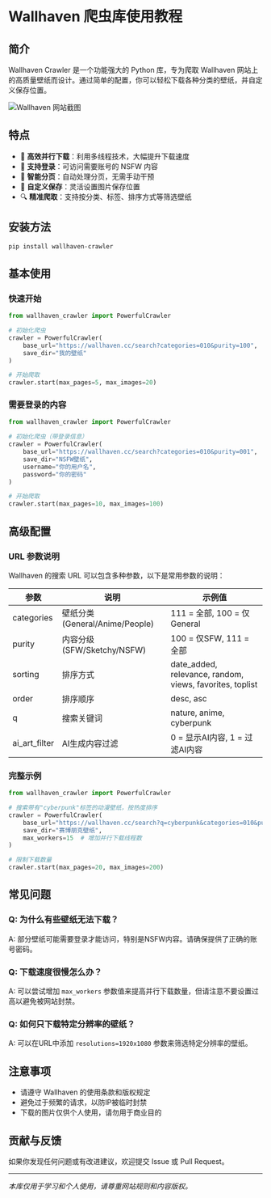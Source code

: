 # Wallhaven 爬虫库使用教程

## 简介

Wallhaven Crawler 是一个功能强大的 Python 库，专为爬取 Wallhaven 网站上的高质量壁纸而设计。通过简单的配置，你可以轻松下载各种分类的壁纸，并自定义保存位置。

![Wallhaven 网站截图](https://wallhaven.cc/images/layout/logo.png)

## 特点

- 🚀 **高效并行下载**：利用多线程技术，大幅提升下载速度
- 🔐 **支持登录**：可访问需要账号的 NSFW 内容
- 🔄 **智能分页**：自动处理分页，无需手动干预
- 📂 **自定义保存**：灵活设置图片保存位置
- 🔍 **精准爬取**：支持按分类、标签、排序方式等筛选壁纸

## 安装方法

```bash
pip install wallhaven-crawler
```

## 基本使用

### 快速开始

```python
from wallhaven_crawler import PowerfulCrawler

# 初始化爬虫
crawler = PowerfulCrawler(
    base_url="https://wallhaven.cc/search?categories=010&purity=100",
    save_dir="我的壁纸"
)

# 开始爬取
crawler.start(max_pages=5, max_images=20)
```

### 需要登录的内容

```python
from wallhaven_crawler import PowerfulCrawler

# 初始化爬虫（带登录信息）
crawler = PowerfulCrawler(
    base_url="https://wallhaven.cc/search?categories=010&purity=001",
    save_dir="NSFW壁纸",
    username="你的用户名",
    password="你的密码"
)

# 开始爬取
crawler.start(max_pages=10, max_images=100)
```

## 高级配置

### URL 参数说明

Wallhaven 的搜索 URL 可以包含多种参数，以下是常用参数的说明：

| 参数 | 说明 | 示例值 |
|------|------|--------|
| categories | 壁纸分类 (General/Anime/People) | 111 = 全部, 100 = 仅General |
| purity | 内容分级 (SFW/Sketchy/NSFW) | 100 = 仅SFW, 111 = 全部 |
| sorting | 排序方式 | date_added, relevance, random, views, favorites, toplist |
| order | 排序顺序 | desc, asc |
| q | 搜索关键词 | nature, anime, cyberpunk |
| ai_art_filter | AI生成内容过滤 | 0 = 显示AI内容, 1 = 过滤AI内容 |

### 完整示例

```python
from wallhaven_crawler import PowerfulCrawler

# 搜索带有"cyberpunk"标签的动漫壁纸，按热度排序
crawler = PowerfulCrawler(
    base_url="https://wallhaven.cc/search?q=cyberpunk&categories=010&purity=100&sorting=toplist&order=desc",
    save_dir="赛博朋克壁纸",
    max_workers=15  # 增加并行下载线程数
)

# 限制下载数量
crawler.start(max_pages=20, max_images=200)
```

## 常见问题

### Q: 为什么有些壁纸无法下载？
A: 部分壁纸可能需要登录才能访问，特别是NSFW内容。请确保提供了正确的账号密码。

### Q: 下载速度很慢怎么办？
A: 可以尝试增加 `max_workers` 参数值来提高并行下载数量，但请注意不要设置过高以避免被网站封禁。

### Q: 如何只下载特定分辨率的壁纸？
A: 可以在URL中添加 `resolutions=1920x1080` 参数来筛选特定分辨率的壁纸。

## 注意事项

- 请遵守 Wallhaven 的使用条款和版权规定
- 避免过于频繁的请求，以防IP被临时封禁
- 下载的图片仅供个人使用，请勿用于商业目的

## 贡献与反馈

如果你发现任何问题或有改进建议，欢迎提交 Issue 或 Pull Request。

---

*本库仅用于学习和个人使用，请尊重网站规则和内容版权。*